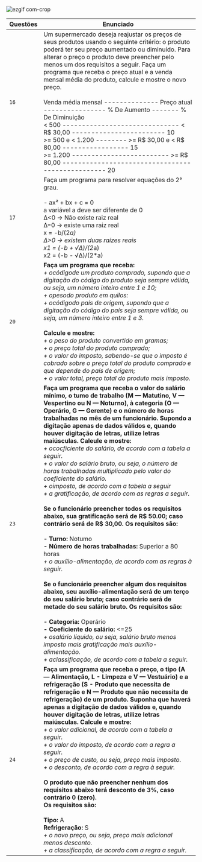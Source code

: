 ![ezgif com-crop](https://user-images.githubusercontent.com/125037138/224165063-0c500cd0-c902-426c-987e-c99c45b1a779.jpg)

| Questões | Enunciado |
| ------------- | ------------- |
| `16`  | Um supermercado deseja reajustar os preços de seus produtos usando o seguinte critério: o produto poderá ter seu preço aumentado ou diminuído. Para alterar o preço o produto deve preencher pelo menos um dos requisitos a seguir. Faça um programa que receba o preço atual e a venda mensal média do produto, calcule e mostre o novo preço. <br> <br>  Venda média mensal -------------- Preço atual ---------------- % De Aumento ------- % De Diminuição <br> < 500 ------------------------------ < R$ 30,00 ------------------------ 10  <br> >= 500 e < 1.200 -------- >= R$ 30,00 e < R$ 80,00  ----------------- 15 <br>  >= 1.200 ------------------------- >= R$ 80,00  -------------------------------------------------  20
| `17`  | Faça um programa para resolver equações do 2° grau. <br> <br> - ax² + bx + c = 0 <br>  a variável a deve ser diferente de 0 <br>  Δ<0 -> Não existe raiz real <br>  Δ=0 -> existe uma raiz real <br> x = -b/(2*a) <br>  Δ>0 -> existem duas raízes reais <br> x1 = (-b + √Δ)/(2*a) <br> x2 = (-b - √Δ)/(2*a)  |
| `20` | **Faça um programa que receba:** <br> _+ ocódigode um produto comprado, supondo que a digitação do código do produto seja sempre válida, ou seja, um número inteiro entre 1 e 10;_ <br> _+ opesodo produto em quilos:_ <br> _+ ocódigodo país de origem, supondo que a digitação do código do país seja sempre válida, ou seja, um número inteiro entre 1 e 3._ <br> <br> **Calcule e mostre:** <br> _+ o peso do produto convertido em gramas; <br> + o preço total do produto comprado;_ <br> _+ o valor do imposto, sabendo-se que o imposto é cobrado sobre o preço total do produto comprado e que depende do país de origem;_ <br> _+ o valor total, preço total do produto mais imposto._|
| `23` |  **Faça um programa que receba o valor do salário mínimo, o tumo de trabalho (M — Matutino, V — Vespertino ou N — Noturno), à categoria (O — Operário, G — Gerente) e o número de horas trabalhadas no mês de um funcionário. Supondo a digitação apenas de dados válidos e, quando houver digitação de letras, utilize letras maiúsculas. Caleule e mostre:** <br> _+ ococficiente do salário, de acordo com a tabela a seguir._ <br> _+ o valor do salário bruto, ou seja, o número de horas trabalhadas multiplicado pelo valor do coeficiente do salário._ <br> _+ oimposto, de acordo com a tabela a seguir_ <br> _+ a gratificação, de acordo com as regras a seguir._ <br> <br> **Se o funcionário preencher todos os requisitos abaixo, sua gratificação será de R$ 50.00; caso contrário será de R$ 30,00. Os requisitos são:** <br> <br> **- Turno:** Notumo <br> **- Número de horas trabalhadas:** Superior a 80 horas <br> _+ o auxílio-alimentação, de acordo com as regras à seguir._ <br> <br> **Se o funcionário preencher algum dos requisitos abaixo, seu auxílio-alimentação será de um terço do seu salário bruto; caso contrário será de metade do seu salário bruto. Os requisitos são:** <br> <br> **- Categoria:** Operário <br> **- Coeficiente do salário:** <=25 <br> _+ osalário líquido, ou seja, salário bruto menos imposto mais gratificação mais auxílio-alimentação._ <br> _+ aclassificação, de acordo com a tabela a seguir._ |
| `24` |  **Faça um programa que receba o preço, o tipo (A — Alimentação, L - Limpeza e V — Vestuário) e a refrigeração (S - Produto que necessita de refrigeração e N — Produto que não necessita de refrigeração) de um produto. Suponha que haverá apenas a digitação de dados válidos e, quando houver digitação de letras, utilize letras maiúsculas. Calcule e mostre:** <br> _+ o valor adicional, de acordo com a tabela a seguir._ <br> _+ o valor do imposto, de acordo com a regra a seguir._ <br> _+ o preço de custo, ou seja, preço mais imposto._ <br> _+ o desconto, de acordo com a regra à seguir._ <br> <br> **O produto que não preencher nenhum dos requisitos abaixo terá desconto de 3%, caso contrário 0 (zero).** <br> **Os requisitos são:** <br> <br> **Tipo:** A <br> **Refrigeração:** S <br> _+ o novo preço, ou seja, preço mais adicional menos desconto._ <br> _+ a classificação, de acordo com a regra a seguir._

